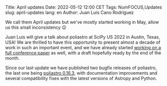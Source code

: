 Title: April updates
Date: 2022-05-12 12:00 CET
Tags: NumFOCUS,Updates
slug: april-updates
lang: en
Author: Juan Luis Cano Rodríguez

We call them April updates but we've mostly started working in May,
allow us this small inconsistency 😉

Juan Luis will give a talk about poliastro at SciPy US 2022 in Austin, Texas, USA!
We are thrilled to have this opportunity to present almost a decade of work in such an important event,
and we have already started
[working on a full conference paper](https://github.com/poliastro/scipy_proceedings/tree/poliastro/papers/juanluis_cano_poliastro)
as well,
with a draft hopefully ready by the end of the month.

Since our last update we have published two bugfix releases of poliastro,
the last one being [poliastro 0.16.3](https://docs.poliastro.space/en/v0.16.3/changelog.html#poliastro-0-16-3-2022-05-09),
with documentation improvements and several compatibility fixes with the latest versions of Astropy and Python.
